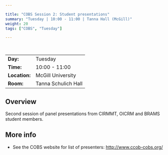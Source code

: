 ```yaml
---

title: "COBS Session 2: Student presentations"
summary: "Tuesday | 10:00 - 11:00 | Tanna Hall (McGill)"
weight: 20
tags: ["COBS", "Tuesday"]

---
```


<br>

| | |
| - | - |
| **Day:** | Tuesday |
| **Time:** | 10:00 - 11:00 |
| **Location:** | McGill University |
| **Room:** | Tanna Schulich Hall |

## Overview

Second session of panel presentations from CIRMMT, OICRM and BRAMS student members. 

## More info

- See the COBS website for list of presenters: http://www.ccob-cobs.org/